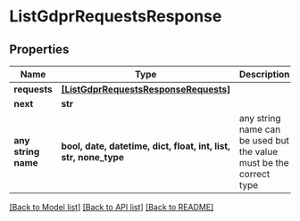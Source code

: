 # ListGdprRequestsResponse


## Properties
Name | Type | Description | Notes
------------ | ------------- | ------------- | -------------
**requests** | [**[ListGdprRequestsResponseRequests]**](ListGdprRequestsResponseRequests.md) |  | [optional] 
**next** | **str** |  | [optional] 
**any string name** | **bool, date, datetime, dict, float, int, list, str, none_type** | any string name can be used but the value must be the correct type | [optional]

[[Back to Model list]](../README.md#documentation-for-models) [[Back to API list]](../README.md#documentation-for-api-endpoints) [[Back to README]](../README.md)


